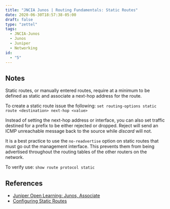 ```yaml
---
title: "JNCIA Junos | Routing Fundamentals: Static Routes"
date: 2020-06-30T18:57:38-05:00
draft: false
type: "zettel"
tags:
  - JNCIA-Junos
  - Junos
  - Juniper
  - Networking
id: 
  - "5"
---
```

## Notes
Static routes, or manually entered routes, require at a minimum to be defined as static and associate a next-hop address for the route. 

To create a static route issue the following: `set routing-options static route <destination> next-hop <value>`

Instead of setting the next-hop address or interface, you can also set traffic destined for a prefix to be either rejected or dropped. Reject will send an ICMP unreachable message back to the source while *discard* will not.

It is a best practice to use the `no-readvertise` option on static routes that must go out the management interface. This prevents them from being advertised throughout the routing tables of the other routers on the network.

To verify use: `show route protocol static`

## References
  * [Juniper Open Learning: Junos, Associate](https://cloud.contentraven.com/junosgenius/learningpath-detail/1004/3/0/1)
  * [Configuring Static Routes](https://www.juniper.net/documentation/en_US/junos/topics/topic-map/policy-static-routing.html)